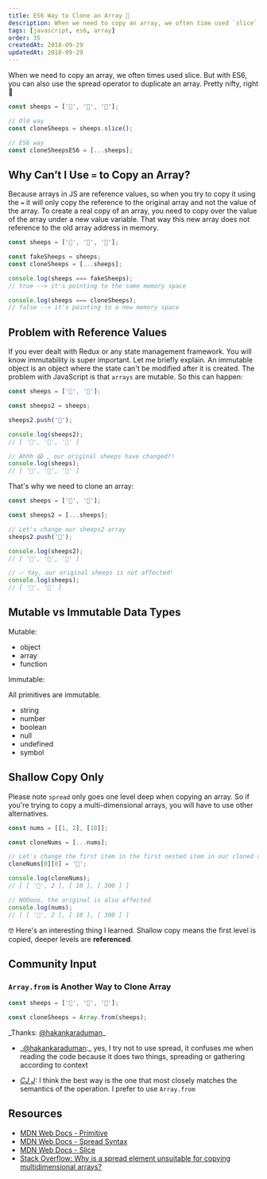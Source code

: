 ```yaml
---
title: ES6 Way to Clone an Array 🐑
description: When we need to copy an array, we often time used `slice`. But with ES6, you can also use the spread operator to duplicate an array.
tags: [javascript, es6, array]
order: 35
createdAt: 2018-09-29
updatedAt: 2018-09-29
---
```


When we need to copy an array, we often times used slice. But with ES6, you can also use the spread operator to duplicate an array. Pretty nifty, right 🤩

```javascript
const sheeps = ['🐑', '🐑', '🐑'];

// Old way
const cloneSheeps = sheeps.slice();

// ES6 way
const cloneSheepsES6 = [...sheeps];
```

<markdown-toc></markdown-toc>

## Why Can’t I Use `=` to Copy an Array?

Because arrays in JS are reference values, so when you try to copy it using the `=` it will only copy the reference to the original array and not the value of the array. To create a real copy of an array, you need to copy over the value of the array under a new value variable. That way this new array does not reference to the old array address in memory.

```javascript
const sheeps = ['🐑', '🐑', '🐑'];

const fakeSheeps = sheeps;
const cloneSheeps = [...sheeps];

console.log(sheeps === fakeSheeps);
// true --> it's pointing to the same memory space

console.log(sheeps === cloneSheeps);
// false --> it's pointing to a new memory space
```

## Problem with Reference Values

If you ever dealt with Redux or any state management framework. You will know immutability is super important. Let me briefly explain. An immutable object is an object where the state can't be modified after it is created. The problem with JavaScript is that `arrays` are mutable. So this can happen:

```javascript
const sheeps = ['🐑', '🐑'];

const sheeps2 = sheeps;

sheeps2.push('🐺');

console.log(sheeps2);
// [ '🐑', '🐑', '🐺' ]

// Ahhh 😱 , our original sheeps have changed?!
console.log(sheeps);
// [ '🐑', '🐑', '🐺' ]
```

That's why we need to clone an array:

```javascript
const sheeps = ['🐑', '🐑'];

const sheeps2 = [...sheeps];

// Let's change our sheeps2 array
sheeps2.push('🐺');

console.log(sheeps2);
// [ '🐑', '🐑', '🐺' ]

// ✅ Yay, our original sheeps is not affected!
console.log(sheeps);
// [ '🐑', '🐑' ]
```

## Mutable vs Immutable Data Types

Mutable:

- object
- array
- function

Immutable:

All primitives are immutable.

- string
- number
- boolean
- null
- undefined
- symbol

## Shallow Copy Only

Please note `spread` only goes one level deep when copying an array. So if you're trying to copy a multi-dimensional arrays, you will have to use other alternatives.

```javascript
const nums = [[1, 2], [10]];

const cloneNums = [...nums];

// Let's change the first item in the first nested item in our cloned array.
cloneNums[0][0] = '👻';

console.log(cloneNums);
// [ [ '👻', 2 ], [ 10 ], [ 300 ] ]

// NOOooo, the original is also affected
console.log(nums);
// [ [ '👻', 2 ], [ 10 ], [ 300 ] ]
```

🤓 Here's an interesting thing I learned. Shallow copy means the first level is copied, deeper levels are **referenced**.

## Community Input

### `Array.from` is Another Way to Clone Array

```javascript
const sheeps = ['🐑', '🐑', '🐑'];

const cloneSheeps = Array.from(sheeps);
```

_Thanks: [@hakankaraduman](https://twitter.com/hakankaraduman_/status/1046145318251843584)\_

- _[@hakankaraduman](https://twitter.com/hakankaraduman_/status/1046148497047719936):\_ yes, I try not to use spread, it confuses me when reading the code because it does two things, spreading or gathering according to context

- _[CJ J](https://www.linkedin.com/in/~cj-johnson):_ I think the best way is the one that most closely matches the semantics of the operation. I prefer to use `Array.from`

## Resources

- [MDN Web Docs - Primitive](https://developer.mozilla.org/en-US/docs/Glossary/primitive)
- [MDN Web Docs - Spread Syntax](https://developer.mozilla.org/en-US/docs/Web/JavaScript/Reference/Operators/Spread_syntax)
- [MDN Web Docs - Slice](https://developer.mozilla.org/en-US/docs/Web/JavaScript/Reference/Global_Objects/Array/slice)
- [Stack Overflow: Why is a spread element unsuitable for copying multidimensional arrays?](https://stackoverflow.com/questions/43421704/why-is-a-spread-element-unsuitable-for-copying-multidimensional-arrays)

